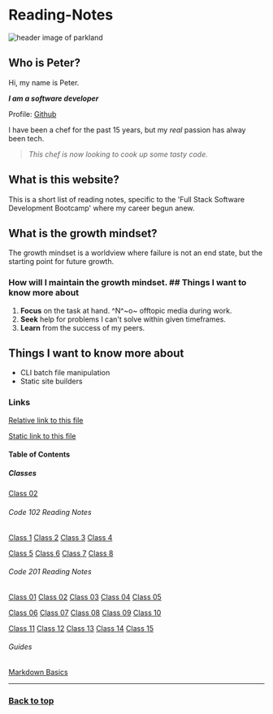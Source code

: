 # Reading-Notes  

![header image of parkland](https://media.discordapp.net/attachments/914902361246416966/915747141023068180/unknown.png)  

## Who is Peter?  

Hi, my name is Peter.  

***I am a software developer***  

Profile: [Github](https://github.com/AddPCB)  

I have been a chef for the past 15 years, but my *real* passion has alway been tech.  

> *This chef is now looking to cook up some tasty code.*  

## What is this website?  

This is a short list of reading notes, specific to the 'Full Stack Software Development Bootcamp' where my career begun anew.  

## What is the growth mindset?  

The growth mindset is a worldview where failure is not an end state, but the starting point for future growth.  

### How will I maintain the growth mindset.  ## Things I want to know more about

1. **Focus** on the task at hand. ^N^~o~ offtopic media during work.  
2. **Seek** help for problems I can't solve within given timeframes.  
3. **Learn** from the success of my peers.  

## Things I want to know more about  

- CLI batch file manipulation
- Static site builders

### Links  

[Relative link to this file](README.md)  

[Static link to this file](https://addpcb.github.io/reading-notes/README)

#### Table of Contents  

##### Classes  

[Class 02](class-02.md)  

###### Code 102 Reading Notes

[Class 1](class-102/class-01.md) [Class 2](class-102/class-02.md) [Class 3](class-102/class-03.md) [Class 4](class-102/class-04.md)  

[Class 5](class-102/class-05.md) [Class 6](class-102/class-06.md) [Class 7](class-102/class-07.md) [Class 8](class-102/class-08.md)

###### Code 201 Reading Notes

[Class 01](class-201/class-01.md) [Class 02](class-201/class-02.md) [Class 03](class-201/class-03.md) [Class 04](class-201/class-04.md) [Class 05](class-201/class-05.md)

[Class 06](class-201/class-06.md) [Class 07](class-201/class-07.md) [Class 08](class-201/class-08.md) [Class 09](class-201/class-09.md) [Class 10](class-201/class-10.md)

[Class 11](class-201/class-11.md) [Class 12](class-201/class-12.md) [Class 13](class-201/class-13.md) [Class 14](class-201/class-14.md) [Class 15](class-201/class-15.md)

###### Guides

[Markdown Basics](basics.md)  

---

### [Back to top](Readme.md)  
